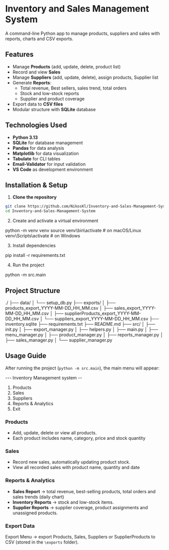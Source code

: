 # Inventory and Sales Management System

A command-line Python app to manage products, suppliers and sales with reports, charts and CSV exports.

## Features

- Manage **Products** (add, update, delete, product list)
- Record and view **Sales**
- Manage **Suppliers** (add, update, delete), assign products, Supplier list
- Generate **Reports**:
    - Total revenue, Best sellers, sales trend, total orders
    - Stock and low-stock reports
    - Supplier and product coverage
- Export data to **CSV files**
- Modular structure with **SQLite** database

## Technologies Used

- **Python 3.13**
- **SQLite** for database management
- **Pandas** for data analysis
- **Matplotlib** for data visualization
- **Tabulate** for CLI tables
- **Email-Validator** for input validation
- **VS Code** as development environment

## Installation & Setup

1. **Clone the repository**
```bash
git clone https://github.com/NikosKl/Inventory-and-Sales-Management-System.git
cd Inventory-and-Sales-Management-System
```

2. Create and activate a virtual environment

python -m venv venv
source venv\bin\activate # on macOS/Linux
venv\Scripts\activate # on Windows

3. Install dependencies

pip install -r requirements.txt

4. Run the project

python -m src.main

## Project Structure 

./
├── data/
│ └── setup_db.py
├── exports/
│ ├── products_export_YYYY-MM-DD_HH_MM.csv
│ ├── sales_export_YYYY-MM-DD_HH_MM.csv
│ ├── supplierProducts_export_YYYY-MM-DD_HH_MM.csv
│ └── suppliers_export_YYYY-MM-DD_HH_MM.csv
├── inventory.sqlite
├── requirements.txt
├── README.md
├── src/
│ ├── init.py
│ ├── export_manager.py
│ ├── helpers.py
│ ├── main.py
│ ├── menu_manager.py
│ ├── product_manager.py
│ ├── reports_manager.py
│ ├── sales_manager.py
│ └── supplier_manager.py

## Usage Guide

After running the project (`python -m src.main`), the main menu will appear:

--- Inventory Management system -- 

1. Products
2. Sales
3. Suppliers
4. Reports & Analytics
5. Exit

### Products

- Add, update, delete or view all products.
- Each product includes name, category, price and stock quantity

### Sales

- Record new sales, automatically updating product stock.
- View all recorded sales with product name, quantity and date

### Reports & Analytics

- **Sales Report** -> total revenue, best-selling products, total orders and sales trends (daily chart)
- **Inventory Reports** -> stock and low-stock items.
- **Supplier Reports** -> supplier coverage, product assignments and unassigned products.

### Export Data

Export Menu -> export Products, Sales, Suppliers or SupplierProducts to CSV (stored in the `\exports` folder).